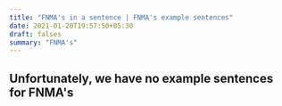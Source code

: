 ```yaml
---
title: "FNMA's in a sentence | FNMA's example sentences"
date: 2021-01-20T19:57:50+05:30
draft: falses
summary: "FNMA's"
---
```

## Unfortunately, we have no example sentences for FNMA's                 
